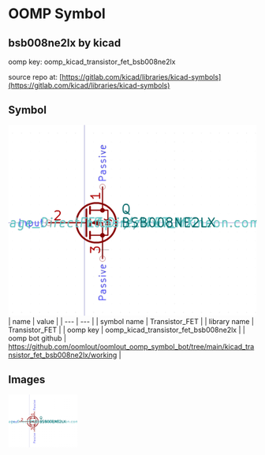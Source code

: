 # OOMP Symbol  
## bsb008ne2lx  by kicad  
  
oomp key: oomp_kicad_transistor_fet_bsb008ne2lx  
  
source repo at: [https://gitlab.com/kicad/libraries/kicad-symbols](https://gitlab.com/kicad/libraries/kicad-symbols)  
## Symbol  
  
[![working.png](working_600.png)](working.png)  
| name | value | 
| --- | --- | 
| symbol name | Transistor_FET | 
| library name | Transistor_FET | 
| oomp key | oomp_kicad_transistor_fet_bsb008ne2lx | 
| oomp bot github | https://github.com/oomlout/oomlout_oomp_symbol_bot/tree/main/kicad_transistor_fet_bsb008ne2lx/working | 
## Images  
  
[![working.png](working_140.png)](working.png)  
